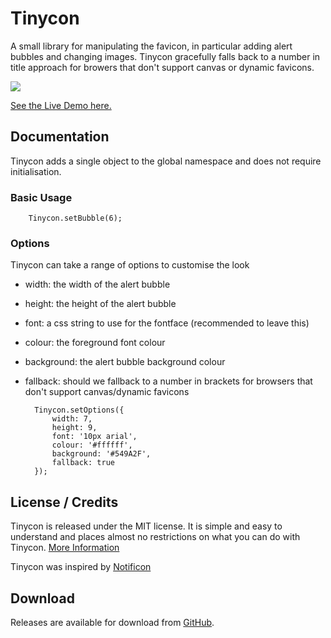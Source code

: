 # Tinycon

A small library for manipulating the favicon, in particular adding alert bubbles and changing images. Tinycon gracefully falls back to a number in title approach for browers that don't support canvas or dynamic favicons.

<img src="https://github.com/tommoor/tinycon/blob/master/examples/screenshot.png?raw=true" />

<a href="http://tommoor.github.com/tinycon/">See the Live Demo here.</a>

## Documentation

Tinycon adds a single object to the global namespace and does not require initialisation. 

### Basic Usage

        Tinycon.setBubble(6);

### Options

Tinycon can take a range of options to customise the look

* width: the width of the alert bubble
* height: the height of the alert bubble
* font: a css string to use for the fontface (recommended to leave this)
* colour: the foreground font colour
* background: the alert bubble background colour
* fallback: should we fallback to a number in brackets for browsers that don't support canvas/dynamic favicons

        Tinycon.setOptions({
          	width: 7,
			height: 9,
			font: '10px arial',
			colour: '#ffffff',
			background: '#549A2F',
			fallback: true
        });


## License / Credits

Tinycon is released under the MIT license. It is simple and easy to understand and places almost no restrictions on what you can do with Tinycon.
[More Information](http://en.wikipedia.org/wiki/MIT_License)

Tinycon was inspired by [Notificon](https://github.com/makeable/Notificon)


## Download

Releases are available for download from
[GitHub](http://github.com/tommoor/tinycon/downloads).

